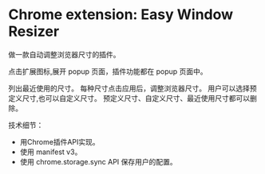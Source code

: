 # Chrome extension: Easy Window Resizer
做一款自动调整浏览器尺寸的插件。

点击扩展图标,展开 popup 页面，插件功能都在 popup 页面中。

列出最近使用的尺寸。
每种尺寸点击应用后，调整浏览器尺寸。
用户可以选择预定义尺寸,也可以自定义尺寸。
预定义尺寸、自定义尺寸、最近使用尺寸都可以删除。


技术细节：
- 用Chrome插件API实现。
- 使用 manifest v3。
- 使用 chrome.storage.sync API 保存用户的配置。